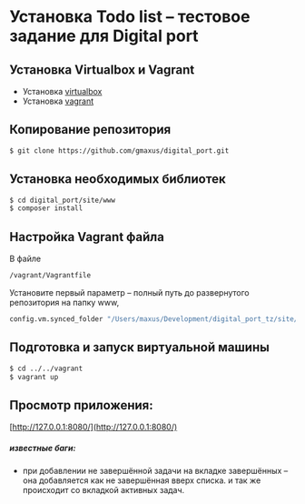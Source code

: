 # Установка Todo list – тестовое задание для Digital port 

## Установка Virtualbox и Vagrant
* Установка [virtualbox](https://www.virtualbox.org/wiki/Downloads)
* Установка [vagrant](https://www.vagrantup.com/downloads.html)

## Копирование репозитория	
```bash
$ git clone https://github.com/gmaxus/digital_port.git
```

## Установка необходимых библиотек
```bash
$ cd digital_port/site/www 
$ composer install
```

## Настройка Vagrant файла
В файле
```bash
/vagrant/Vagrantfile
```
Установите первый параметр – полный путь до развернутого репозитория на папку www, 
```bash
config.vm.synced_folder "/Users/maxus/Development/digital_port_tz/site/www", "/var/www/"
```

## Подготовка и запуск виртуальной машины
```bash
$ cd ../../vagrant
$ vagrant up
```
## Просмотр приложения:
[http://127.0.0.1:8080/](http://127.0.0.1:8080/)

##### известные баги:
* при добавлении не завершённой задачи на вкладке завершённых – она добавляется как не завершённая вверх списка. и так же происходит со вкладкой активных задач.

